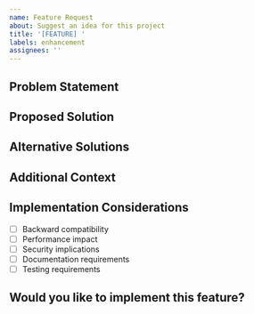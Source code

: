 ```yaml
---
name: Feature Request
about: Suggest an idea for this project
title: '[FEATURE] '
labels: enhancement
assignees: ''
---
```


## Problem Statement
<!-- Describe the problem or limitation you're facing -->

## Proposed Solution
<!-- Describe the solution you'd like -->

## Alternative Solutions
<!-- Describe any alternative solutions you've considered -->

## Additional Context
<!-- Add any other context or screenshots about the feature request here -->

## Implementation Considerations
- [ ] Backward compatibility
- [ ] Performance impact
- [ ] Security implications
- [ ] Documentation requirements
- [ ] Testing requirements

## Would you like to implement this feature?
<!-- Let us know if you'd like to contribute to implementing this feature --> 